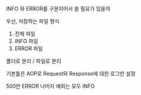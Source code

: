 INFO 와 ERROR를 구분지어서 쓸 필요가 있을까 



우선, 저장하는 파일 형식

1. 전체 파일
2. INFO 파일
3. ERROR 파일



폴더로 분리 / 파일로 분리

기본틀은 AOP로 Request와 Response에 대한 로그만 설정

500만 ERROR 나머지 예외는 모두 INFO



